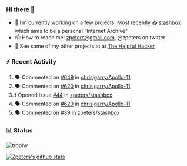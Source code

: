 ### Hi there 👋


- 🔭 I’m currently working on a few projects.  Most recently :inbox_tray: [stashbox](https://github.com/zpeters/stashbox) which aims to be a personal "Internet Archive"
- 📫 How to reach me: zpeters@gmail.com, @zpeters on twitter
- 👋 See some of my other projects at at [The Helpful Hacker](https://thehelpfulhacker.net)

### :zap: Recent Activity

<!--START_SECTION:activity-->
1. 🗣 Commented on [#649](https://github.com/chrislgarry/Apollo-11/issues/649) in [chrislgarry/Apollo-11](https://github.com/chrislgarry/Apollo-11)
2. 🗣 Commented on [#620](https://github.com/chrislgarry/Apollo-11/issues/620) in [chrislgarry/Apollo-11](https://github.com/chrislgarry/Apollo-11)
3. ❗️ Opened issue [#44](https://github.com/zpeters/stashbox/issues/44) in [zpeters/stashbox](https://github.com/zpeters/stashbox)
4. 🗣 Commented on [#620](https://github.com/chrislgarry/Apollo-11/issues/620) in [chrislgarry/Apollo-11](https://github.com/chrislgarry/Apollo-11)
5. 🗣 Commented on [#39](https://github.com/zpeters/stashbox/issues/39) in [zpeters/stashbox](https://github.com/zpeters/stashbox)
<!--END_SECTION:activity-->

### :bar_chart: Status

![trophy](https://github-profile-trophy.vercel.app/?username=zpeters)

[![Zpeters's github stats](https://github-readme-stats.vercel.app/api?username=zpeters)](https://github.com/zpeters/github-readme-stats&show_icons=true)
